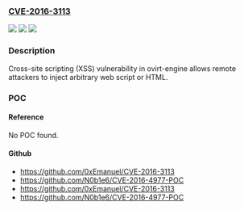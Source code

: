 ### [CVE-2016-3113](https://cve.mitre.org/cgi-bin/cvename.cgi?name=CVE-2016-3113)
![](https://img.shields.io/static/v1?label=Product&message=n%2Fa&color=blue)
![](https://img.shields.io/static/v1?label=Version&message=n%2Fa&color=blue)
![](https://img.shields.io/static/v1?label=Vulnerability&message=n%2Fa&color=brighgreen)

### Description

Cross-site scripting (XSS) vulnerability in ovirt-engine allows remote attackers to inject arbitrary web script or HTML.

### POC

#### Reference
No POC found.

#### Github
- https://github.com/0xEmanuel/CVE-2016-3113
- https://github.com/N0b1e6/CVE-2016-4977-POC
- https://github.com/0xEmanuel/CVE-2016-3113
- https://github.com/N0b1e6/CVE-2016-4977-POC

